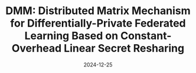 ---
title: "DMM: Distributed Matrix Mechanism for Differentially-Private Federated Learning Based on Constant-Overhead Linear Secret Resharing"
authors: Alexander Bienstock, Ujjwal Kumar, and Antigoni Polychroniadou
collection: publications
category: 2024
#permalink: 
excerpt: #'This paper is about the number 1. The number 2 is left for future work.'
date: 2024-12-25
venue: "Submitted"
workshops: "Crypto PPML 2024, NeurIPS FL@FM 2024, and NeurIPS AIM-FM 2024"
slidesurl: #'http://academicpages.github.io/files/slides1.pdf'
paperurl: 'https://eprint.iacr.org/2024/1665.pdf'
citation: #'Your Name, You. (2009). &quot;Paper Title Number 1.&quot; <i>Journal 1</i>. 1(1).'
---